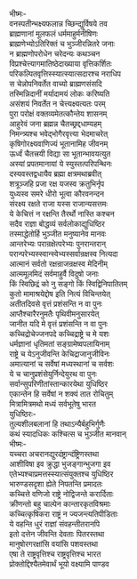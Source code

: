 भीष्मः-  
वनस्पतीन्भक्ष्यफलान्न च्छिन्द्युर्विषये तव  
ब्राह्मणानां मूलफलं धर्ममाहुर्मनीषिणः  
ब्राह्मणेभ्योऽतिरिक्तं च भुञ्जीरन्नितरे जनाः  
न ब्राह्मणोपरोधेन चरेदन्यः कथञ्चन  
विप्रश्चेत्त्यागमातिष्ठेदाख्याया वृत्तिकर्शितः  
परिकल्पितवृत्तिस्स्यात्स्यात्सदारश्च नराधिप  
स चेन्नोपनिवर्तेत वाच्यो ब्राह्मणसंसदि  
तस्मिन्निदानीं मर्यादामयं लोकः करिष्यति  
असंशयं निवर्तेत न चेत्त्यक्ष्यत्यतः परम्  
पुरा परोक्षं वक्तव्यमेतत्कौन्तेय शासनम्  
आहुरेवं जना ब्रह्मन्न चैतच्छ्रद्दधाम्यहम्  
निमन्त्र्यश्च भवेद्भोगैरवृत्त्या भेदमाचरेत्  
कृषिगोरक्ष्यवाणिज्यं भूतानामिह जीवनम्  
ऊर्ध्वं चैतत्त्रयी विद्या सा भूतान्भावयत्युत  
अस्यां प्रपतमानायां ये स्युस्तत्परिपन्थिनः  
दस्यवस्तद्वधायैव ब्रह्मा क्षत्रमथाब्रवीत्  
शत्रूञ्जहि प्रजा रक्ष यजस्व क्रतुभिर्नृप  
युध्यस्व समरे धीरो भूत्वा कौरवनन्दन  
संरक्ष्य रक्षते राजा यस्स राजान्यसत्तमः  
ये केचित्तं न रक्षन्ति तैरर्थो नास्ति कश्चन  
सदैव राज्ञा बोद्धव्यं सर्वलोकाद्युधिष्ठिर  
तस्माद्धेतोर्हि भुञ्जीत मनुष्यानेव मानवः  
आन्तरेभ्यः परान्रक्षेत्परेभ्यः पुनरान्तरान्  
परान्परेभ्यस्स्वान्स्वेभ्यस्सर्वान्रक्षस्व नित्यदा  
आत्मानं सर्वतो रक्षन्राजन्रक्षस्व मेदिनीम्  
आत्ममूलमिदं सर्वमाहुर्वै विदुषो जनाः  
किं स्विछिद्रं को नु सङ्गो किं स्विद्विनिपातितम्  
कुतो मामाश्रयेद्दोष इति नित्यं विचिन्तयेत्  
अतीतदिवसे वृत्तं प्रशंसन्ति न वा पुनः  
आप्तैश्चारैरनुमतैः पृथिवीमनुसारयेत्  
जानीत यदि मे वृत्तं प्रशंसन्ति न वा पुनः  
कच्चिद्रोचेज्जनपदे कच्चिद्राष्ट्रे च मे यशः  
धर्मज्ञानां धृतिमतां सङ्ग्रामेष्वपलायिनाम्  
राष्ट्रे च येऽनुजीवन्ति केचिद्राजानुजीविनः  
अमात्यानां च सर्वेषां मध्यस्थानां च सर्वशः  
ये च चानुप्रशंसेयुर्निन्देयुरथ वा पुनः  
सर्वान्सुपरिणीतांस्तान्कारयेथा युधिष्ठिर  
एकान्तेन हि सर्वेषां न शक्यं तात रोचितुम्  
मित्रामित्रमथो मध्यं सर्वभूतेषु भारत  
युधिष्ठिरः-  
तुल्यशीलबलानां हि तथाऽन्यैर्बहुभिर्गुणैः  
कथं स्यादधिकः कश्चित्स च भुञ्जीत मानवान्  
भीष्मः-  
यच्चरा अचरानद्युरदंष्ट्रान्दंष्ट्रिणस्तथा  
आशीविषा इव क्रुद्धा भुजङ्गान्भुजगा इव  
एतेभ्यश्चाप्रमत्तस्स्यात्संयुक्तश्च युधिष्ठिर  
भारुण्डसदृशा ह्येते निपतन्ति प्रमादतः  
कच्चित्ते वणिजो राष्ट्रे नोद्विजन्ते करार्दिताः  
क्रीणन्तो बहु चाल्पेन कान्तारकृतविश्रमाः  
कच्चित्कृषिकरा राष्ट्रं न ज्यजन्त्यतिपीडिताः  
ये वहन्ति धुरं राज्ञां संवहन्तीतरानपि  
इतो दत्तेन जीवन्ति देवताः पितरस्तथा  
मानुषोरगरक्षांसि वयांसि पशवस्तथा  
एषा ते राष्ट्रवृत्तिश्च राष्ट्रवृत्तिश्च भारत  
प्रोक्तोद्दिश्यैतमेवार्थं भूयो वक्ष्यामि पाण्डव   
